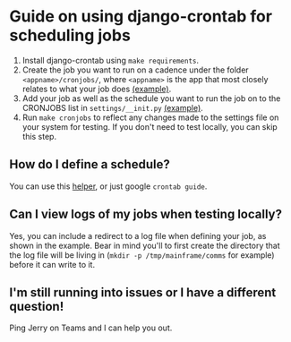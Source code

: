 # Guide on using django-crontab for scheduling jobs

1. Install django-crontab using ``make requirements``.
2. Create the job you want to run on a cadence under the folder `<appname>/cronjobs/`, where ``<appname>`` is the app that most closely relates to what your job does [(example)](https://github.com/omou-org/mainframe/blob/master/comms/cronjobs/example.py).
3. Add your job as well as the schedule you want to run the job on to the CRONJOBS list in `settings/__init.py` [(example)](https://github.com/omou-org/mainframe/blob/master/mainframe/settings/__init__.py#L191).
4. Run `make cronjobs` to reflect any changes made to the settings file on your system for testing. If you don't need to test locally, you can skip this step.

## How do I define a schedule?
You can use this [helper](https://crontab.guru/), or just google `crontab guide`.

## Can I view logs of my jobs when testing locally?
Yes, you can include a redirect to a log file when defining your job, as shown in the example. Bear in mind you'll to first create the directory that the log file will be living in (`mkdir -p /tmp/mainframe/comms` for example) before it can write to it.

## I'm still running into issues or I have a different question!
Ping Jerry on Teams and I can help you out.
